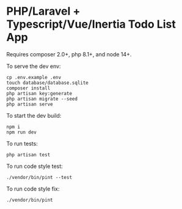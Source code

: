 # PHP/Laravel + Typescript/Vue/Inertia Todo List App

Requires composer 2.0+, php 8.1+, and node 14+.

To serve the dev env:
```
cp .env.example .env
touch database/database.sqlite
composer install
php artisan key:generate
php artisan migrate --seed
php artisan serve
```

To start the dev build:
```
npm i
npm run dev
```
To run tests:
```
php artisan test
```

To run code style test:
```
./vendor/bin/pint --test
```

To run code style fix:
```
./vendor/bin/pint
```

